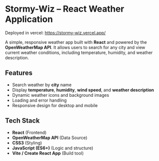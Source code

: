 # Stormy-Wiz – React Weather Application
Deployed in vercel: https://stormy-wiz.vercel.app/

A simple, responsive weather app built with **React** and powered by the **OpenWeatherMap API**. It allows users to search for any city and view current weather conditions, including temperature, humidity, and weather description.


## Features

* Search weather by **city** name
* Display **temperature**, **humidity**, **wind speed**, and **weather description**
* Dynamic weather icons and background images
* Loading and error handling
* Responsive design for desktop and mobile


## Tech Stack

* **React** (Frontend)
* **OpenWeatherMap API** (Data Source)
* **CSS3** (Styling)
* **JavaScript (ES6+)** (Logic and structure)
* **Vite / Create React App** (Build tool)
